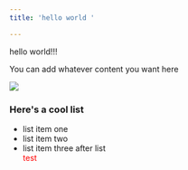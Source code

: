 ```yaml
---
title: 'hello world '

---
```

hello world!!!

You can add whatever content you want here

![](https://media.giphy.com/media/kudIERso2pFiE/giphy.gif)

### Here's a cool list

* list item one
* list item two
* list item three
after list
    <div style="color:red">test </div>